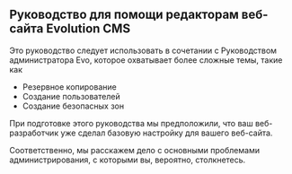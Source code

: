 ## Руководство для помощи редакторам веб-сайта Evolution CMS ##

Это руководство следует использовать в сочетании с Руководством администратора Evo, которое охватывает более сложные темы, такие как

- Резервное копирование
- Создание пользователей
- Создание безопасных зон

При подготовке этого руководства мы предположили, что ваш веб-разработчик уже сделал базовую настройку для вашего веб-сайта.

Соответственно, мы расскажем дело с основными проблемами администрирования, с которыми вы, вероятно, столкнетесь.
